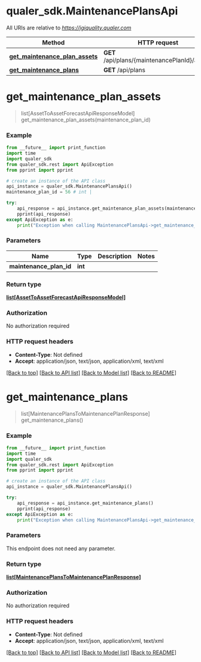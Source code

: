 # qualer_sdk.MaintenancePlansApi

All URIs are relative to *https://jgiquality.qualer.com*

Method | HTTP request | Description
------------- | ------------- | -------------
[**get_maintenance_plan_assets**](MaintenancePlansApi.md#get_maintenance_plan_assets) | **GET** /api/plans/{maintenancePlanId}/assets | 
[**get_maintenance_plans**](MaintenancePlansApi.md#get_maintenance_plans) | **GET** /api/plans | 


# **get_maintenance_plan_assets**
> list[AssetToAssetForecastApiResponseModel] get_maintenance_plan_assets(maintenance_plan_id)



### Example
```python
from __future__ import print_function
import time
import qualer_sdk
from qualer_sdk.rest import ApiException
from pprint import pprint

# create an instance of the API class
api_instance = qualer_sdk.MaintenancePlansApi()
maintenance_plan_id = 56 # int | 

try:
    api_response = api_instance.get_maintenance_plan_assets(maintenance_plan_id)
    pprint(api_response)
except ApiException as e:
    print("Exception when calling MaintenancePlansApi->get_maintenance_plan_assets: %s\n" % e)
```

### Parameters

Name | Type | Description  | Notes
------------- | ------------- | ------------- | -------------
 **maintenance_plan_id** | **int**|  | 

### Return type

[**list[AssetToAssetForecastApiResponseModel]**](AssetToAssetForecastApiResponseModel.md)

### Authorization

No authorization required

### HTTP request headers

 - **Content-Type**: Not defined
 - **Accept**: application/json, text/json, application/xml, text/xml

[[Back to top]](#) [[Back to API list]](../README.md#documentation-for-api-endpoints) [[Back to Model list]](../README.md#documentation-for-models) [[Back to README]](../README.md)

# **get_maintenance_plans**
> list[MaintenancePlansToMaintenancePlanResponse] get_maintenance_plans()



### Example
```python
from __future__ import print_function
import time
import qualer_sdk
from qualer_sdk.rest import ApiException
from pprint import pprint

# create an instance of the API class
api_instance = qualer_sdk.MaintenancePlansApi()

try:
    api_response = api_instance.get_maintenance_plans()
    pprint(api_response)
except ApiException as e:
    print("Exception when calling MaintenancePlansApi->get_maintenance_plans: %s\n" % e)
```

### Parameters
This endpoint does not need any parameter.

### Return type

[**list[MaintenancePlansToMaintenancePlanResponse]**](MaintenancePlansToMaintenancePlanResponse.md)

### Authorization

No authorization required

### HTTP request headers

 - **Content-Type**: Not defined
 - **Accept**: application/json, text/json, application/xml, text/xml

[[Back to top]](#) [[Back to API list]](../README.md#documentation-for-api-endpoints) [[Back to Model list]](../README.md#documentation-for-models) [[Back to README]](../README.md)

